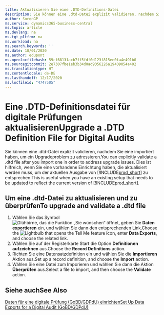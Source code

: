 ```yaml
---
title: Aktualisieren Sie eine .DTD-Definitions-Datei
description: Sie können eine .dtd-Datei explizit validieren, nachdem Sie eine importiert haben, um ein Upgradeproblem zu adressieren. Dies ist hilfreich, wenn Sie eine vorhandene Einrichtung haben, die aktualisiert werden muss, um der aktuellen Ausgabe von Business Central zu entsprechen.
author: SorenGP
ms.service: dynamics365-business-central
ms.topic: article
ms.devlang: na
ms.tgt_pltfrm: na
ms.workload: na
ms.search.keywords: ''
ms.date: 10/01/2020
ms.author: edupont
ms.openlocfilehash: 59cf68131acb7ff5fdf0d123f815ee0fa4e491b0
ms.sourcegitcommit: 2e7307fbe1eb3b34d0ad9356226a19409054a402
ms.translationtype: HT
ms.contentlocale: de-DE
ms.lasthandoff: 12/17/2020
ms.locfileid: "4747505"
---
```

# <a name="upgrade-a-dtd-definition-file-for-digital-audits"></a><span data-ttu-id="48355-104">Eine .DTD-Definitionsdatei für digitale Prüfungen aktualisieren</span><span class="sxs-lookup"><span data-stu-id="48355-104">Upgrade a .DTD Definition File for Digital Audits</span></span>

<span data-ttu-id="48355-105">Sie können eine .dtd-Datei explizit validieren, nachdem Sie eine importiert haben, um ein Upgradeproblem zu adressieren.</span><span class="sxs-lookup"><span data-stu-id="48355-105">You can explicitly validate a .dtd file after you import one in order to address upgrade issues.</span></span> <span data-ttu-id="48355-106">Dies ist hilfreich, wenn Sie eine vorhandene Einrichtung haben, die aktualisiert werden muss, um der aktuellen Ausgabe von [!INCLUDE[prod_short](../../includes/prod_short.md)] zu entsprechen.</span><span class="sxs-lookup"><span data-stu-id="48355-106">This is useful when you have an existing setup that needs to be updated to reflect the current version of [!INCLUDE[prod_short](../../includes/prod_short.md)].</span></span>  

## <a name="to-upgrade-and-validate-a-dtd-file"></a><span data-ttu-id="48355-107">Um eine .dtd-Datei zu aktualisieren und zu überprüfen</span><span class="sxs-lookup"><span data-stu-id="48355-107">To upgrade and validate a .dtd file</span></span>  

1. <span data-ttu-id="48355-108">Wählen Sie das Symbol ![Glühbirne, das die Funktion „Sie wünschen“ öffnet](../../media/ui-search/search_small.png "Tell me-Funktion"), geben Sie **Daten exportieren** ein, und wählen Sie dann den entsprechenden Link.</span><span class="sxs-lookup"><span data-stu-id="48355-108">Choose the ![Lightbulb that opens the Tell Me feature](../../media/ui-search/search_small.png "Tell me what you want to do") icon, enter **Data Exports**, and choose the related link.</span></span>  
2. <span data-ttu-id="48355-109">Wählen Sie auf der Registerkarte Start die Option **Definitionen aufzeichnen** aus.</span><span class="sxs-lookup"><span data-stu-id="48355-109">Choose the **Record Definitions** action.</span></span>  
3. <span data-ttu-id="48355-110">Richten Sie eine Datensatzdefinition ein und wählen Sie die **Importieren** Aktion aus.</span><span class="sxs-lookup"><span data-stu-id="48355-110">Set up a record definition, and choose the **Import** action.</span></span>  
4. <span data-ttu-id="48355-111">Wählen Sie eine Datei zum Imporieren und wählen Sie dann die Aktion **Überprüfen** aus.</span><span class="sxs-lookup"><span data-stu-id="48355-111">Select a file to import, and then choose the **Validate** action.</span></span>  

## <a name="see-also"></a><span data-ttu-id="48355-112">Siehe auch</span><span class="sxs-lookup"><span data-stu-id="48355-112">See Also</span></span>

[<span data-ttu-id="48355-113">Daten für eine digitale Prüfung (GoBD/GDPdU) einrichten</span><span class="sxs-lookup"><span data-stu-id="48355-113">Set Up Data Exports for a Digital Audit (GoBD/GDPdU)</span></span>](how-to-set-up-data-exports-for-digital-audits.md)  
